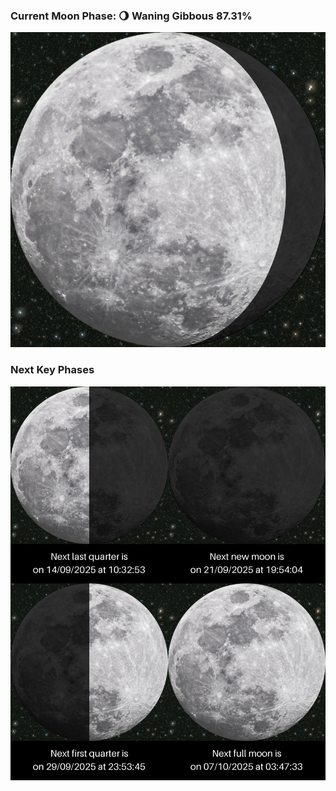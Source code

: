 ### Current Moon Phase: 🌖 Waning Gibbous 87.31%
![Moon Phase](moonphase.png)
### Next Key Phases
![Gallery](gallery.png)